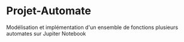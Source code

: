 # Projet-Automate
Modélisation et implémentation d'un ensemble de fonctions plusieurs automates sur Jupiter Notebook 
